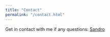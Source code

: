 ```yaml
---
title: "Contact"
permalink: "/contact.html"
---
```


<p class="mb-4">Get in contact with me if any questions: <a class="text-dark" target="_blank" href="https://www.linkedin.com/in/sandrofelder/">Sandro</a></p>